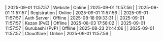 | 2025-09-01 11:57:57 | Website | Online | 2025-09-01 11:57:56 |
| 2025-09-01 11:57:57 | Registration | Online | 2025-09-01 11:57:56 |
| 2025-09-01 11:57:57 | Auth Server | Offline | 2025-08-18 09:33:31 |
| 2025-09-01 11:57:57 | Kezan (PvE) | Offline | 2025-08-03 17:58:02 |
| 2025-09-01 11:57:57 | Gurubashi (PvP) | Offline | 2025-08-23 21:44:06 |
| 2025-09-01 11:57:57 | Cloudflare | Online | 2025-09-01 11:57:56 |
